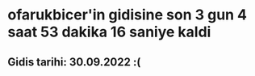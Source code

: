 # ofarukbicer'in gidisine son 3 gun 4 saat 53 dakika 16 saniye kaldi

## Gidis tarihi: 30.09.2022 :(